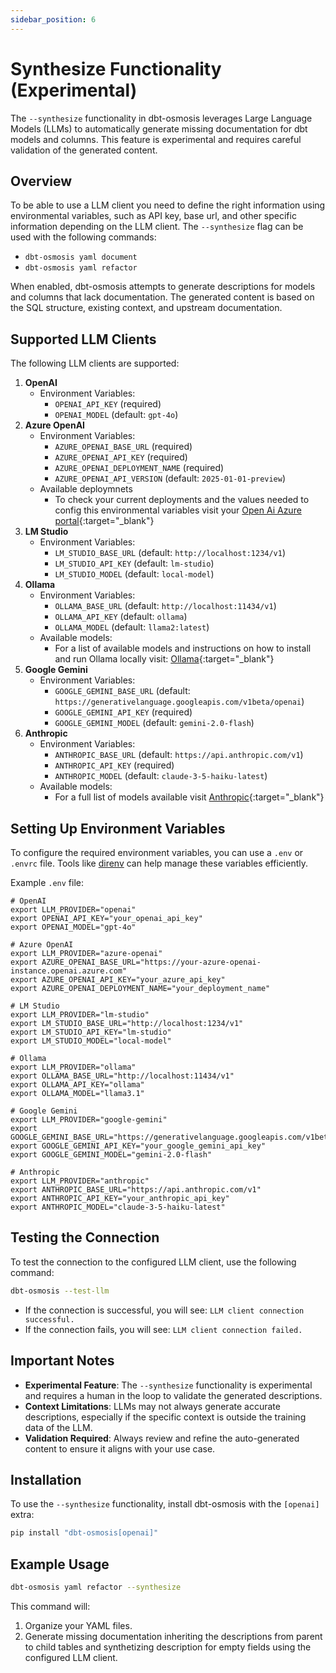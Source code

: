 ```yaml
---
sidebar_position: 6
---
```

# Synthesize Functionality (Experimental)

The `--synthesize` functionality in dbt-osmosis leverages Large Language Models (LLMs) to automatically generate missing documentation for dbt models and columns. This feature is experimental and requires careful validation of the generated content.

## Overview

To be able to use a LLM client you need to define the right information using environmental variables, such as API key, base url, and other specific information depending on the LLM client.
The `--synthesize` flag can be used with the following commands:
- `dbt-osmosis yaml document`
- `dbt-osmosis yaml refactor`

When enabled, dbt-osmosis attempts to generate descriptions for models and columns that lack documentation. The generated content is based on the SQL structure, existing context, and upstream documentation.

## Supported LLM Clients

The following LLM clients are supported:
1. **OpenAI**
   - Environment Variables:
     - `OPENAI_API_KEY` (required)
     - `OPENAI_MODEL` (default: `gpt-4o`)
2. **Azure OpenAI**
   - Environment Variables:
     - `AZURE_OPENAI_BASE_URL` (required)
     - `AZURE_OPENAI_API_KEY` (required)
     - `AZURE_OPENAI_DEPLOYMENT_NAME` (required)
     - `AZURE_OPENAI_API_VERSION` (default: `2025-01-01-preview`)
   - Available deploymnets
     -  To check your current deployments and the values needed to config this environmental variables visit your [Open Ai Azure portal](https://oai.azure.com/resource/deployments){:target="_blank"}
3. **LM Studio**
   - Environment Variables:
     - `LM_STUDIO_BASE_URL` (default: `http://localhost:1234/v1`)
     - `LM_STUDIO_API_KEY` (default: `lm-studio`)
     - `LM_STUDIO_MODEL` (default: `local-model`)
4. **Ollama**
   - Environment Variables:
     - `OLLAMA_BASE_URL` (default: `http://localhost:11434/v1`)
     - `OLLAMA_API_KEY` (default: `ollama`)
     - `OLLAMA_MODEL` (default: `llama2:latest`)
   - Available models:
      - For a list of available models and instructions on how to install and run Ollama locally visit: [Ollama](https://ollama.com){:target="_blank"}
5. **Google Gemini**
   - Environment Variables:
     - `GOOGLE_GEMINI_BASE_URL` (default: `https://generativelanguage.googleapis.com/v1beta/openai`)
     - `GOOGLE_GEMINI_API_KEY` (required)
     - `GOOGLE_GEMINI_MODEL` (default: `gemini-2.0-flash`)
6. **Anthropic**
   - Environment Variables:
     - `ANTHROPIC_BASE_URL` (default: `https://api.anthropic.com/v1`)
     - `ANTHROPIC_API_KEY` (required)
     - `ANTHROPIC_MODEL` (default: `claude-3-5-haiku-latest`)
   - Available models:
     - For a full list of models available visit [Anthropic](https://docs.anthropic.com/en/docs/about-claude/models/overview#model-names){:target="_blank"}

## Setting Up Environment Variables

To configure the required environment variables, you can use a `.env` or `.envrc` file. Tools like [direnv](https://direnv.net/) can help manage these variables efficiently.

Example `.env` file:
```
# OpenAI
export LLM_PROVIDER="openai"
export OPENAI_API_KEY="your_openai_api_key"
export OPENAI_MODEL="gpt-4o"

# Azure OpenAI
export LLM_PROVIDER="azure-openai"
export AZURE_OPENAI_BASE_URL="https://your-azure-openai-instance.openai.azure.com"
export AZURE_OPENAI_API_KEY="your_azure_api_key"
export AZURE_OPENAI_DEPLOYMENT_NAME="your_deployment_name"

# LM Studio
export LLM_PROVIDER="lm-studio"
export LM_STUDIO_BASE_URL="http://localhost:1234/v1"
export LM_STUDIO_API_KEY="lm-studio"
export LM_STUDIO_MODEL="local-model"

# Ollama
export LLM_PROVIDER="ollama"
export OLLAMA_BASE_URL="http://localhost:11434/v1"
export OLLAMA_API_KEY="ollama"
export OLLAMA_MODEL="llama3.1"

# Google Gemini
export LLM_PROVIDER="google-gemini"
export GOOGLE_GEMINI_BASE_URL="https://generativelanguage.googleapis.com/v1beta/openai"
export GOOGLE_GEMINI_API_KEY="your_google_gemini_api_key"
export GOOGLE_GEMINI_MODEL="gemini-2.0-flash"

# Anthropic
export LLM_PROVIDER="anthropic"
export ANTHROPIC_BASE_URL="https://api.anthropic.com/v1"
export ANTHROPIC_API_KEY="your_anthropic_api_key"
export ANTHROPIC_MODEL="claude-3-5-haiku-latest"
```

## Testing the Connection

To test the connection to the configured LLM client, use the following command:
```bash
dbt-osmosis --test-llm
```
- If the connection is successful, you will see: `LLM client connection successful.`
- If the connection fails, you will see: `LLM client connection failed.`

## Important Notes

- **Experimental Feature**: The `--synthesize` functionality is experimental and requires a human in the loop to validate the generated descriptions.
- **Context Limitations**: LLMs may not always generate accurate descriptions, especially if the specific context is outside the training data of the LLM.
- **Validation Required**: Always review and refine the auto-generated content to ensure it aligns with your use case.

## Installation

To use the `--synthesize` functionality, install dbt-osmosis with the `[openai]` extra:
```bash
pip install "dbt-osmosis[openai]"
```

## Example Usage

```bash
dbt-osmosis yaml refactor --synthesize
```

This command will:
1. Organize your YAML files.
2. Generate missing documentation inheriting the descriptions from parent to child tables and synthetizing description for empty fields using the configured LLM client.
